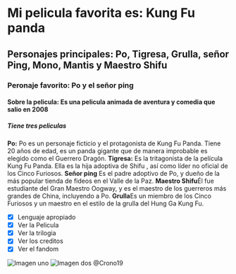 # Mi pelicula favorita es: Kung Fu panda
## Personajes principales: Po, Tigresa, Grulla, señor Ping, Mono, Mantis y Maestro Shifu
### Peronaje favorito: Po y el señor ping
#### Sobre la pelicula: Es una pelicula animada de aventura y comedia que salio en 2008
##### Tiene tres peliculas 
 

**Po:** Po es un personaje ficticio y el protagonista de Kung Fu Panda. Tiene 20 años de edad, es un panda    gigante que de manera improbable es elegido como el Guerrero Dragón.
**Tigresa:** Es la tritagonista de la película Kung Fu Panda. Ella es la hija adoptiva de Shifu , así como líder no oficial de los Cinco Furiosos.
**Señor ping** Es el padre adoptivo de Po, y dueño de la más popular tienda de fideos en el Valle de la Paz.
**Maestro Shifu**Él fue estudiante del Gran Maestro Oogway, y es el maestro de los guerreros más grandes de China, incluyendo a Po.
**Grulla**Es un miembro de los Cinco Furiosos y un maestro en el estilo de la grulla del Hung Ga Kung Fu.

- [x] Lenguaje apropiado
- [x] Ver la Pelicula
- [x] Ver la trilogia
- [x] Ver los creditos
- [x] Ver el fandom

![Imagen uno](https://es.web.img2.acsta.net/r_654_368/newsv7/15/04/16/11/03/061908.png)
![Imagen dos](https://encrypted-tbn0.gstatic.com/images?q=tbn:ANd9GcRhFsRkUFs7Ywpk2nXEj7f687FhcTuTnrprxg&usqp=CAU)
@Crono19 